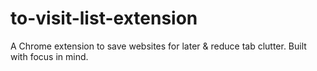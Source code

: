 # to-visit-list-extension
A Chrome extension to save websites for later &amp; reduce tab clutter. Built with focus in mind.
